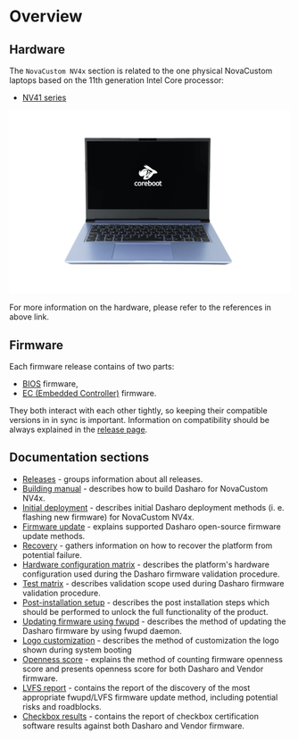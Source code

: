 # Overview

## Hardware

The `NovaCustom NV4x` section is related to the one physical NovaCustom
laptops based on the 11th generation Intel Core processor:

- [NV41 series](https://configurelaptop.eu/nv41-series/)

![](images/NV4x-front-1.png)

For more information on the hardware, please refer to the references in above
link.

## Firmware

Each firmware release contains of two parts:

- [BIOS](https://en.wikipedia.org/wiki/BIOS) firmware,
- [EC (Embedded Controller)](https://en.wikipedia.org/wiki/Embedded_controller)
  firmware.

They both interact with each other tightly, so keeping their compatible versions
in in sync is important. Information on compatibility should be always explained
in the [release page](releases.md).

## Documentation sections

- [Releases](releases.md) - groups information about all releases.
- [Building manual](building-manual.md) - describes how to build Dasharo for
    NovaCustom NV4x.
- [Initial deployment](initial-deployment.md) - describes initial Dasharo
    deployment methods (i. e. flashing new firmware) for NovaCustom NV4x.
- [Firmware update](firmware-update.md) - explains supported Dasharo
    open-source firmware update methods.
- [Recovery](recovery.md) - gathers information on how to recover the platform
    from potential failure.
- [Hardware configuration matrix](hardware-matrix.md) - describes the
    platform's hardware configuration used during the Dasharo firmware
    validation procedure.
- [Test matrix](test-matrix.md) - describes validation scope used during
    Dasharo firmware validation procedure.
- [Post-installation setup](/common-coreboot-docs/clevo_post_install/) -
    describes the post installation steps which should be performed to unlock
    the full functionality of the product.
- [Updating firmware using fwupd](/common-coreboot-docs/fwupd_usage/) -
    describes the method of updating the Dasharo firmware by using fwupd daemon.
- [Logo customization](/common-coreboot-docs/custom_logo.md) - describes the
    method of customization the logo shown during system booting
- [Openness score](openness_analysis.md) - explains the method of counting
    firmware openness score and presents openness score for both Dasharo and
    Vendor firmware.
- [LVFS report](lvfs_report.md) - contains the report of the discovery of the
    most appropriate fwupd/LVFS firmware update method, including potential
    risks and roadblocks.
- [Checkbox results](compatibility-check-results-ubuntu.md) - contains the
    report of checkbox certification software results against both Dasharo and
    Vendor firmware.
